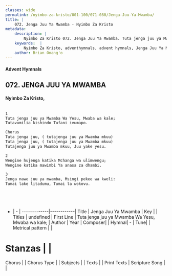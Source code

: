 ```yaml
---
classes: wide
permalink: /nyimbo-za-kristo/001-100/071-080/Jenga-Juu-Ya-Mwamba/
title: |
    072. Jenga Juu Ya Mwamba - Nyimbo Za Kristo
metadata:
    description: |
        Nyimbo Za Kristo 072. Jenga Juu Ya Mwamba. Tuta jenga juu ya Mwamba Wa Yesu, Mwaba wa kale; Tutavumilia kishindo Tufani ivumapo.  Chorus Tuta jenga juu, ( tutajenga juu ya Mwamba mkuu) Tuta jenga juu, ( tutajenga juu ya Mwamba mkuu) Tutajenga juu ya Mwamba mkuu, Juu yake yesu.  
    keywords:  |
        Nyimbo Za Kristo, adventhymnals, advent hymnals, Jenga Juu Ya Mwamba, Tuta jenga juu ya Mwamba Wa Yesu, Mwaba wa kale;. 
    author: Brian Onang'o
---
```


#### Advent Hymnals
## 072. JENGA JUU YA MWAMBA
####  Nyimbo Za Kristo,

```txt

1
Tuta jenga juu ya Mwamba Wa Yesu, Mwaba wa kale;
Tutavumilia kishindo Tufani ivumapo.

Chorus
Tuta jenga juu, ( tutajenga juu ya Mwamba mkuu)
Tuta jenga juu, ( tutajenga juu ya Mwamba mkuu)
Tutajenga juu ya Mwamba mkuu, Juu yake yesu.

2
Wengine hujenga katika Mchanga wa ulimwengu;
Wengine katika mawimbi Ya anasa za dhambi.

3
Jenga nawe juu ya mwamba, Msingi pekee wa kweli:
Tumai lake litadumu, Tumai la wokovu.






```

- |   -  |
-------------|------------|
Title | Jenga Juu Ya Mwamba |
Key |  |
Titles | undefined |
First Line | Tuta jenga juu ya Mwamba Wa Yesu, Mwaba wa kale; |
Author | 
Year | 
Composer| |
Hymnal|  - |
Tune|  |
Metrical pattern | |
# Stanzas |  |
Chorus |  |
Chorus Type |  |
Subjects | |
Texts |  |
Print Texts | 
Scripture Song |  |
    
